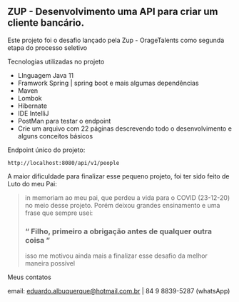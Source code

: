 <h2>ZUP - Desenvolvimento uma API para criar um cliente bancário.</h2>

Este projeto foi o desafio lançado pela Zup - OrageTalents como segunda etapa do processo seletivo

Tecnologias utilizadas no projeto

* LInguagem Java 11
* Framwork Spring | spring boot e mais algumas dependências
* Maven
* Lombok
* Hibernate
* IDE IntelliJ
* PostMan para testar o endpoint
* Crie um arquivo com 22 páginas descrevendo todo o desenvolvimento e alguns conceitos básicos

Endpoint único do projeto:

```
http://localhost:8080/api/v1/people
```
A maior dificuldade para finalizar esse pequeno projeto, foi ter sido feito de Luto do meu Pai:

> in memoriam ao meu pai, que perdeu a vida para o COVID (23-12-20) no meio desse projeto. Porém deixou grandes ensinamento e uma frase que sempre usei: 
> ### “ Filho, primeiro a obrigação antes de qualquer outra coisa ”  
> isso me motivou ainda mais a finalizar esse desafio da melhor maneira possível 



Meus contatos

email: eduardo.albuquerque@hotmail.com.br | 84 9 8839-5287 (whatsApp)
